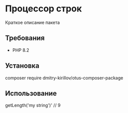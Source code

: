 # Процессор строк  
  
Краткое описание пакета  
  
## Требования  
  
- PHP 8.2  
  
## Установка  

composer require dmitry-kirillov/otus-composer-package

## Использование  

<?php  
  
$processor = new StringProcessor();  
echo $processor->getLength('my string')' // 9
